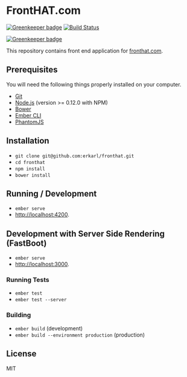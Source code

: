 
# FrontHAT.com
[![Greenkeeper badge](https://badges.greenkeeper.io/erkarl/fronthat.svg)](https://greenkeeper.io/)
[![Build Status](https://travis-ci.org/erkarl/fronthat.svg?branch=master)](https://travis-ci.org/erkarl/fronthat)

[![Greenkeeper badge](https://badges.greenkeeper.io/erkarl/fronthat.svg)](https://greenkeeper.io/)

This repository contains front end application for [fronthat.com](https://fronthat.com).

## Prerequisites

You will need the following things properly installed on your computer.

* [Git](https://git-scm.com/)
* [Node.js](https://nodejs.org/) (version >= 0.12.0 with NPM)
* [Bower](https://bower.io/)
* [Ember CLI](https://ember-cli.com/)
* [PhantomJS](http://phantomjs.org/)

## Installation

* `git clone git@github.com:erkarl/fronthat.git`
* `cd fronthat`
* `npm install`
* `bower install`

## Running / Development

* `ember serve`
* [http://localhost:4200](http://localhost:4200).

## Development with Server Side Rendering (FastBoot)

* `ember serve`
* [http://localhost:3000](http://localhost:3000).

### Running Tests

* `ember test`
* `ember test --server`

### Building

* `ember build` (development)
* `ember build --environment production` (production)

## License

MIT
